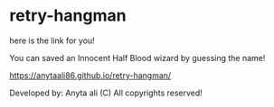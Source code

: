 # retry-hangman
here is the link for you! 

You can saved an Innocent Half Blood wizard by guessing the name!

https://anytaali86.github.io/retry-hangman/


Developed by: Anyta ali 
(C) All copyrights reserved! 
